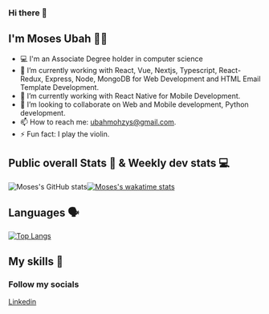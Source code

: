 ### Hi there 👋

## I'm Moses Ubah 👦🏽

- 💻 I'm an Associate Degree holder in computer science
- 🔭 I’m currently working with React, Vue, Nextjs, Typescript, React-Redux, Express, Node, MongoDB for Web Development and HTML Email Template Development.
- 🌱 I’m currently working with React Native for Mobile Development.
- 👯 I’m looking to collaborate on Web and Mobile development, Python development.
- 📫 How to reach me: ubahmohzys@gmail.com.
- ⚡ Fun fact: I play the violin.

## Public overall Stats 🚀 &  Weekly dev stats 💻
![Moses's GitHub stats](https://github-readme-stats.vercel.app/api?username=mohzys23&count_private=true&show_icons=true&theme=radical)[![Moses's wakatime stats](https://github-readme-stats.vercel.app/api/wakatime?username=mohzys23&theme=radical)](https://github.com/mohzys23/github-readme-stats) 


## Languages 🗣️
[![Top Langs](https://github-readme-stats.vercel.app/api/top-langs/?username=mohzys23&count_private=true&langs_count=8&theme=radical)](https://github.com/mohzys23/github-readme-stats)





## My skills 🧰


  ### Follow my socials<br>

  [Linkedin](https://www.linkedin.com/in/moses-ubah-887619109/)
